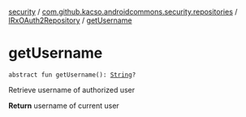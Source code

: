 [security](../../index.md) / [com.github.kacso.androidcommons.security.repositories](../index.md) / [IRxOAuth2Repository](index.md) / [getUsername](./get-username.md)

# getUsername

`abstract fun getUsername(): `[`String`](https://kotlinlang.org/api/latest/jvm/stdlib/kotlin/-string/index.html)`?`

Retrieve username of authorized user

**Return**
username of current user

